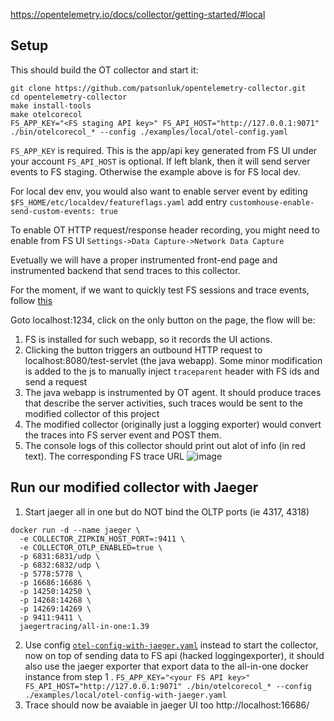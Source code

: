 https://opentelemetry.io/docs/collector/getting-started/#local

## Setup
This should build the OT collector and start it:
```
git clone https://github.com/patsonluk/opentelemetry-collector.git
cd opentelemetry-collector
make install-tools
make otelcorecol
FS_APP_KEY="<FS staging API key>" FS_API_HOST="http://127.0.0.1:9071" ./bin/otelcorecol_* --config ./examples/local/otel-config.yaml
```

`FS_APP_KEY` is required. This is the app/api key generated from FS UI under your account
`FS_API_HOST` is optional. If left blank, then it will send server events to FS staging. Otherwise the example above is for FS local dev.

For local dev env, you would also want to enable server event by editing `$FS_HOME/etc/localdev/featureflags.yaml` add entry `customhouse-enable-send-custom-events: true`

To enable OT HTTP request/response header recording, you might need to enable from FS UI `Settings->Data Capture->Network Data Capture`


Evetually we will have a proper instrumented front-end page and instrumented backend that send traces to this collector.

For the moment, if we want to quickly test FS sessions and trace events, follow [this](https://github.com/patsonluk/opentelemetry-playground/blob/main/README.md#setup)

Goto localhost:1234, click on the only button on the page, the flow will be:
1. FS is installed for such webapp, so it records the UI actions.
2. Clicking the button triggers an outbound HTTP request to localhost:8080/test-servlet (the java webapp). Some minor modification is added to the js to manually inject `traceparent` header with FS ids and send a request
3. The java webapp is instrumented by OT agent. It should produce traces that describe the server activities, such traces would be sent to the modified collector of this project
4. The modified collector (originally just a logging exporter) would convert the traces into FS server event and POST them. 
5. The console logs of this collector should print out alot of info (in red text). The corresponding FS trace URL
![image](https://user-images.githubusercontent.com/2895902/201805194-cf75a0f8-b1c0-4cb3-abb0-981c3d062329.png)

## Run our modified collector with Jaeger
1. Start jaeger all in one but do NOT bind the OLTP ports (ie 4317, 4318)
```
docker run -d --name jaeger \
  -e COLLECTOR_ZIPKIN_HOST_PORT=:9411 \
  -e COLLECTOR_OTLP_ENABLED=true \
  -p 6831:6831/udp \
  -p 6832:6832/udp \
  -p 5778:5778 \
  -p 16686:16686 \
  -p 14250:14250 \
  -p 14268:14268 \
  -p 14269:14269 \
  -p 9411:9411 \
  jaegertracing/all-in-one:1.39
```
2. Use config [`otel-config-with-jaeger.yaml`](https://github.com/patsonluk/opentelemetry-collector/blob/main/examples/local/otel-config-with-jaeger.yaml) instead to start the collector, now on top of sending data to FS api (hacked loggingexporter), it should also use the jaeger exporter that export data to the all-in-one docker instance from step 1 . `FS_APP_KEY="<your FS API key>" FS_API_HOST="http://127.0.0.1:9071" ./bin/otelcorecol_* --config ./examples/local/otel-config-with-jaeger.yaml`
3. Trace should now be avaiable in jaeger UI too http://localhost:16686/
